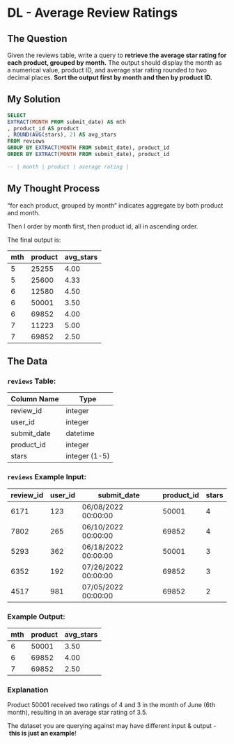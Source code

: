 # DL - Average Review Ratings



## The Question

Given the reviews table, write a query to **retrieve the average star rating for each product, grouped by month.** The output should display the month as a numerical value, product ID, and average star rating rounded to two decimal places. **Sort the output first by month and then by product ID.**

## My Solution

```sql
SELECT
EXTRACT(MONTH FROM submit_date) AS mth
, product_id AS product
, ROUND(AVG(stars), 2) AS avg_stars
FROM reviews 
GROUP BY EXTRACT(MONTH FROM submit_date), product_id
ORDER BY EXTRACT(MONTH FROM submit_date), product_id

-- | month | product | average rating |
```

## My Thought Process

“for each product, grouped by month” indicates aggregate by both product and month.

Then I order by month first, then product id, all in ascending order.

The final output is:

| mth | product | avg_stars |
| --- | --- | --- |
| 5 | 25255 | 4.00 |
| 5 | 25600 | 4.33 |
| 6 | 12580 | 4.50 |
| 6 | 50001 | 3.50 |
| 6 | 69852 | 4.00 |
| 7 | 11223 | 5.00 |
| 7 | 69852 | 2.50 |

## The Data

### **`reviews` Table:**

| Column Name | Type |
| --- | --- |
| review_id | integer |
| user_id | integer |
| submit_date | datetime |
| product_id | integer |
| stars | integer (1-5) |

### **`reviews` Example Input:**

| review_id | user_id | submit_date | product_id | stars |
| --- | --- | --- | --- | --- |
| 6171 | 123 | 06/08/2022 00:00:00 | 50001 | 4 |
| 7802 | 265 | 06/10/2022 00:00:00 | 69852 | 4 |
| 5293 | 362 | 06/18/2022 00:00:00 | 50001 | 3 |
| 6352 | 192 | 07/26/2022 00:00:00 | 69852 | 3 |
| 4517 | 981 | 07/05/2022 00:00:00 | 69852 | 2 |

### **Example Output:**

| mth | product | avg_stars |
| --- | --- | --- |
| 6 | 50001 | 3.50 |
| 6 | 69852 | 4.00 |
| 7 | 69852 | 2.50 |

### **Explanation**

Product 50001 received two ratings of 4 and 3 in the month of June (6th month), resulting in an average star rating of 3.5.

The dataset you are querying against may have different input & output - **this is just an example**!
